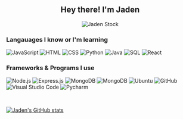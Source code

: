 <h2 align="center">Hey there! I'm Jaden<br></h2>
<p align="center"> <img src="https://komarev.com/ghpvc/?username=jadenstockk&label=Profile%20views&color=0e75b6&style=flat" alt="Jaden Stock" /> </p>

<h3 align="left">Langauages I know or I'm learning<br></h3>

<p align="left">
  <img alt="JavaScript" src="https://img.shields.io/badge/-JavaScript-23272A?style=flat&logo=javascript">
  <img alt="HTML" src="https://img.shields.io/badge/-HTML5-23272A?style=flat&logo=html5">
  <img alt="CSS" src="https://img.shields.io/badge/-CSS3-23272A?style=flat&logo=css3">
  <img alt="Python" src="https://img.shields.io/badge/-Python-23272A?style=flat&logo=python">
  <img alt="Java" src="https://img.shields.io/badge/-Java-23272A?style=flat&logo=java">
  <img alt="SQL" src="https://img.shields.io/badge/-SQL-23272A?style=flat&logo=postgresql">
  <img alt="React" src="https://img.shields.io/badge/-React-23272A?style=flat&logo=react">
</p>

<h3 align="left">Frameworks & Programs I use<br></h3>

<p align="left">
  <img alt="Node.js" src="https://img.shields.io/badge/-Node.js-23272A?style=flat&logo=nodejs">
  <img alt="Express.js" src="https://img.shields.io/badge/-Express.js-23272A?style=flat&logo=express">
  <img alt="MongoDB" src="https://img.shields.io/badge/-MongoDB-23272A?style=flat&logo=mongodb">
  <img alt="MongoDB" src="https://img.shields.io/badge/-Git-23272A?style=flat&logo=git">
  <img alt="Ubuntu" src="https://img.shields.io/badge/-Ubuntu-23272A?style=flat&logo=ubuntu">
  <img alt="GitHub" src="https://img.shields.io/badge/-GitHub-23272A?style=flat&logo=github">
  <img alt="Visual Studio Code" src="https://img.shields.io/badge/-Visual Studio Code-23272A?style=flat&logo=visual-studio-code">
  <img alt="Pycharm" src="https://img.shields.io/badge/-PyCharm-23272A?style=flat&logo=pycharm">
</p>

<br>

[![Jaden's GitHub stats](https://github-readme-stats.vercel.app/api?username=jadenstockk&theme=dark&showicons=true)](https://github.com/jadenstockk)

<br>
